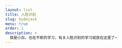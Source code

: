 ```yaml
---
layout: list
title: 人脸识别
slug: hydejack
menu: true
order: 1
description: >
  我是小白，也在不断的学习，有关人脸识别的学习就放在这里了~
---
```

